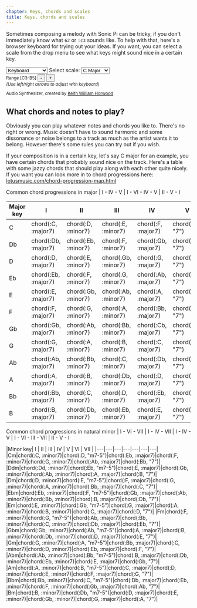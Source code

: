 ```yaml
---
chapter: Keys, chords and scales
title: Keys, chords and scales
---
```


Sometimes composing a melody with Sonic Pi can be tricky, if you don't immediately know what `62` or `:c3` sounds like. To help with that, here's a browser keyboard for trying out your ideas. If you want, you can select a scale from the drop menu to see what keys might sound nice in a certain key. 

<div class="keyboard-options">
  <select ID="sound">
    <option value="0" selected>Keyboard</option>
    <option value="1">Organ</option>
    <option value="2">Acoustic Guitar</option>
    <option value="3">EDM, bro!</option>
  </select>
  Select scale: 
  <select ID="scale">
    <option value="C">C Major</option>
    <option value="Db">Db Major</option>
    <option value="D">D Major</option>
    <option value="Eb">Eb Major</option>
    <option value="E">E Major</option>
    <option value="F">F Major</option>
    <option value="Gb">Gb Major</option>
    <option value="G">G Major</option>
    <option value="Ab">Ab Major</option>
    <option value="A">A Major</option>
    <option value="Bb">Bb Major</option>
    <option value="B">B Major</option>
    <option value="C_m">C Minor</option>
    <option value="Bb_m">Bb Minor</option>
    <option value="D_m">D Minor</option>
    <option value="Eb_m">Eb Minor</option>
    <option value="E_m">E Minor</option>
    <option value="F_m">F Minor</option>
    <option value="Gb_m">Gb Minor</option>
    <option value="G_m">G Minor</option>
    <option value="Ab_m">Ab Minor</option>
    <option value="A_m">A Minor</option>
    <option value="Bb_m">Bb Minor</option>
    <option value="B_m">B Minor</option>
  </select>
  <div ID="keyboard" class="keyboard-holder"></div>
  <div class="keyboard-options">
    <small>
    Range [C<span ID="OCTAVE_LOWER">3</span>-B<span ID="OCTAVE_UPPER">5</span>]
    <input type="button" ID="-_OCTAVE" value="-" />
    <input type="button" ID="+_OCTAVE" value="+" /><br />
    <i>(Use left/right arrows to adjust with keyboard)</i>
    <p>Audio Synthesizer, created by <a href="http://www.keithwhor.com/">Keith William Horwood</a></p>
    </small>
  </div>
</div>

## What chords and notes to play?

Obviously you can play whatever notes and chords you like to. There's no right or wrong. Music doesn't have to sound harmonic and some dissonance or noise belongs to a track as much as the artist wants it to belong. However there's some rules you can try out if you wish.

If your composition is in a certain key, let's say C major for an example, you have certain chords that probably sound nice on the track. Here's a table with some jazzy chords that should play along with each other quite nicely. If you want you can look more in to chord progressions here: <a href="http://www.lotusmusic.com/chord-progression-map.html">lotusmusic.com/chord-progression-map.html</a>

Common chord progressions in major  |  I - IV - V   |   I - VI - IV - V   |   II - V - I

|Major key| I | II | III | IV | V | VI |
|---|---|---|---|---|---|---|
|C|chord(:C, :major7)|chord(:D, :minor7)|chord(:E, :minor7)|chord(:F, :major7)|chord(:G, &quot;7&quot;)|chord(:A, :minor7)|
|Db|chord(:Db, :major7)|chord(:Eb, :minor7)|chord(:F, :minor7)|chord(:Gb, :major7)|chord(:Ab, &quot;7&quot;)|chord(:Bb, :minor7)|
|D|chord(:D, :major7)|chord(:E, :minor7)|chord(:Gb, :minor7)|chord(:G, :major7)|chord(:A, &quot;7&quot;)|chord(:B, :minor7)|
|Eb|chord(:Eb, :major7)|chord(:F, :minor7)|chord(:G, :minor7)|chord(:Ab, :major7)|chord(:Bb, &quot;7&quot;)|chord(:C, :minor7)|
|E|chord(:E, :major7)|chord(:Gb, :minor7)|chord(:Ab, :minor7)|chord(:A, :major7)|chord(:B, &quot;7&quot;)|chord(:Db, :minor7)|
|F|chord(:F, :major7)|chord(:G, :minor7)|chord(:A, :minor7)|chord(:Bb, :major7)|chord(:C, &quot;7&quot;)|chord(:D, :minor7)|
|Gb|chord(:Gb, :major7)|chord(:Ab, :minor7)|chord(:Bb, :minor7)|chord(:Cb, :major7)|chord(:Db, &quot;7&quot;)|chord(:Eb, :minor7)|
|G|chord(:G, :major7)|chord(:A, :minor7)|chord(:B, :minor7)|chord(:C, :major7)|chord(:D, &quot;7&quot;)|chord(:E, :minor7)|
|Ab|chord(:Ab, :major7)|chord(:Bb, :minor7)|chord(:C, :minor7)|chord(:Db, :major7)|chord(:Eb, &quot;7&quot;)|chord(:F, :minor7)|
|A|chord(:A, :major7)|chord(:B, :minor7)|chord(:Db, :minor7)|chord(:D, :major7)|chord(:E, &quot;7&quot;)|chord(:Gb, :minor7)|
|Bb|chord(:Bb, :major7)|chord(:C, :minor7)|chord(:D, :minor7)|chord(:Eb, :major7)|chord(:F, &quot;7&quot;)|chord(:G, :minor7)|
|B|chord(:B, :major7)|chord(:Db, :minor7)|chord(:Eb, :minor7)|chord(:E, :major7)|chord(:Gb, &quot;7&quot;)|chord(:Ab, :minor7)|

Common chord progressions in natural minor  |  I - VI - VII  |   I - IV - VII  |   I - IV - V  |   I - VI - III - VII  |   II - V - I

|Minor key| I | II | III | IV | V | VI | VII |
|---|---|---|---|---|---|---|
|Cm|chord(:C, :minor7)|chord(:D, &quot;m7-5&quot;)|chord(:Eb, :major7)|chord(:F, :minor7)|chord(:G, :minor7)|chord(:Ab, :major7)|chord(:Bb, &quot;7&quot;)|
|Ddm|chord(:Dd, :minor7)|chord(:Eb, &quot;m7-5&quot;)|chord(:E, :major7)|chord(:Gb, :minor7)|chord(:Ab, :minor7)|chord(:A, :major7)|chord(:B, &quot;7&quot;)|
|Dm|chord(:D, :minor7)|chord(:E, &quot;m7-5&quot;)|chord(:F, :major7)|chord(:G, :minor7)|chord(:A, :minor7)|chord(:Bb, :major7)|chord(:C, &quot;7&quot;)|
|Ebm|chord(:Eb, :minor7)|chord(:F, &quot;m7-5&quot;)|chord(:Gb, :major7)|chord(:Ab, :minor7)|chord(:Bb, :minor7)|chord(:B, :major7)|chord(:Db, &quot;7&quot;)|
|Em|chord(:E, :minor7)|chord(:Gb, &quot;m7-5&quot;)|chord(:G, :major7)|chord(:A, :minor7)|chord(:B, :minor7)|chord(:C, :major7)|chord(:D, &quot;7&quot;)|
|Fm|chord(:F, :minor7)|chord(:G, &quot;m7-5&quot;)|chord(:Ab, :major7)|chord(:Bb, :minor7)|chord(:C, :minor7)|chord(:Db, :major7)|chord(:Eb, &quot;7&quot;)|
|Gbm|chord(:Gb, :minor7)|chord(:Ab, &quot;m7-5&quot;)|chord(:A, :major7)|chord(:B, :minor7)|chord(:Db, :minor7)|chord(:D, :major7)|chord(:E, &quot;7&quot;)|
|Gm|chord(:G, :minor7)|chord(:A, &quot;m7-5&quot;)|chord(:Bb, :major7)|chord(:C, :minor7)|chord(:D, :minor7)|chord(:Eb, :major7)|chord(:F, &quot;7&quot;)|
|Abm|chord(:Ab, :minor7)|chord(:Bb, &quot;m7-5&quot;)|chord(:B, :major7)|chord(:Db, :minor7)|chord(:Eb, :minor7)|chord(:E, :major7)|chord(:Gb, &quot;7&quot;)|
|Am|chord(:A, :minor7)|chord(:B, &quot;m7-5&quot;)|chord(:C, :major7)|chord(:D, :minor7)|chord(:E, :minor7)|chord(:F, :major7)|chord(:G, &quot;7&quot;)|
|Bbm|chord(:Bb, :minor7)|chord(:C, &quot;m7-5&quot;)|chord(:Db, :major7)|chord(:Eb, :minor7)|chord(:F, :minor7)|chord(:Gb, :major7)|chord(:Ab, &quot;7&quot;)|
|Bm|chord(:B, :minor7)|chord(:Db, &quot;m7-5&quot;)|chord(:D, :major7)|chord(:E, :minor7)|chord(:Gb, :minor7)|chord(:G, :major7)|chord(:A, &quot;7&quot;)|